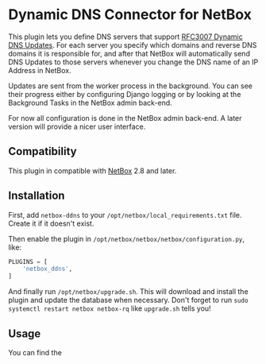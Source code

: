 # Dynamic DNS Connector for NetBox

This plugin lets you define DNS servers that support [RFC3007 Dynamic DNS Updates](https://tools.ietf.org/html/rfc3007).
For each server you specify which domains and reverse DNS domains it is responsible for, and after that NetBox will
automatically send DNS Updates to those servers whenever you change the DNS name of an IP Address in NetBox.

Updates are sent from the worker process in the background. You can see their progress either by configuring Django
logging or by looking at the Background Tasks in the NetBox admin back-end.

For now all configuration is done in the NetBox admin back-end. A later version will provide a nicer user interface.

## Compatibility

This plugin in compatible with [NetBox](https://netbox.readthedocs.org/) 2.8 and later.

## Installation

First, add `netbox-ddns` to your `/opt/netbox/local_requirements.txt` file. Create it if it doesn't exist.

Then enable the plugin in `/opt/netbox/netbox/netbox/configuration.py`, like:

```python
PLUGINS = [
    'netbox_ddns',
]
```

And finally run `/opt/netbox/upgrade.sh`. This will download and install the plugin and update the database when
necessary. Don't forget to run `sudo systemctl restart netbox netbox-rq` like `upgrade.sh` tells you!

## Usage

You can find the 
